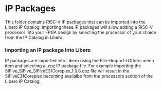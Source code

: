 # IP Packages
This folder contains RISC-V IP packages that can be imported into the Libero IP Catalog.
Importing these IP packages will allow adding a RISC-V processor into your FPGA design by selecting the processor of your choice from the IP Catalog in Libero.

### Importing an IP package into Libero
IP packages are imported into Libero using the File->Import->Others menu item and selecting a .cpz IP package file.
For example importing the SiFive_SiFive_SiFiveE31Coreplex_1.0.8.cpz file will result in the SiFiveE31Coreplex becoming availalbe from the processors section of the Libero IP Catalog.
